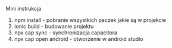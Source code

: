 Mini instrukcja
1. npm install - pobranie wszystkich paczek jakie są w projekcie
2. ionic build - budowanie projektu
3. npx cap sync - synchronizacja capacitora
4. npx cap open android - otworzenie w android studio
